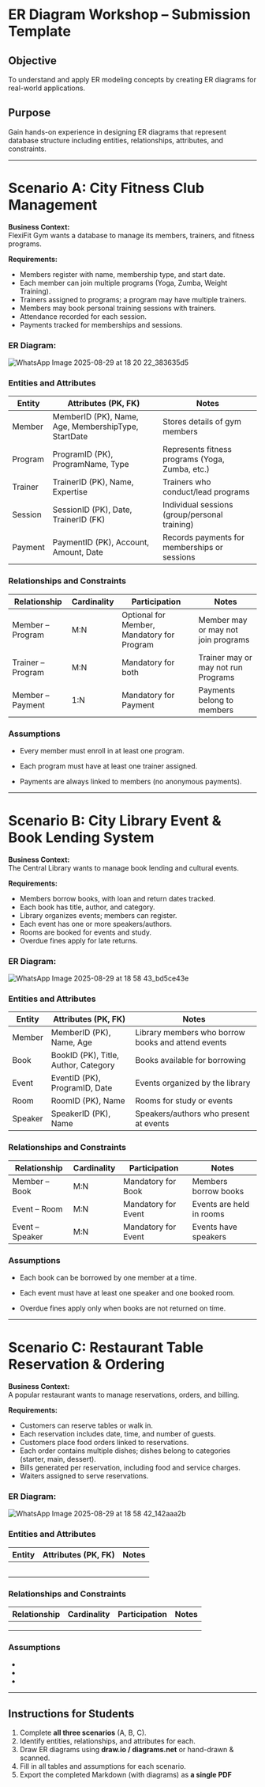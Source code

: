 # ER Diagram Workshop – Submission Template

## Objective
To understand and apply ER modeling concepts by creating ER diagrams for real-world applications.

## Purpose
Gain hands-on experience in designing ER diagrams that represent database structure including entities, relationships, attributes, and constraints.

---

# Scenario A: City Fitness Club Management

**Business Context:**  
FlexiFit Gym wants a database to manage its members, trainers, and fitness programs.

**Requirements:**  
- Members register with name, membership type, and start date.  
- Each member can join multiple programs (Yoga, Zumba, Weight Training).  
- Trainers assigned to programs; a program may have multiple trainers.  
- Members may book personal training sessions with trainers.  
- Attendance recorded for each session.  
- Payments tracked for memberships and sessions.

### ER Diagram:
![WhatsApp Image 2025-08-29 at 18 20 22_383635d5](https://github.com/user-attachments/assets/b7f4f3bc-9dd5-486d-8de8-7015816f1f7c)


### Entities and Attributes

| Entity | Attributes (PK, FK) | Notes |
|--------|--------------------|-------|
| Member       |  MemberID (PK), Name, Age, MembershipType, StartDate                  |   Stores details of gym members    |
| Program       |  ProgramID (PK), ProgramName, Type                  |Represents fitness programs (Yoga, Zumba, etc.)       |
| Trainer       |  TrainerID (PK), Name, Expertise                  |  Trainers who conduct/lead programs     |
| Session       |   SessionID (PK), Date, TrainerID (FK)                 | Individual sessions (group/personal training)      |
| Payment       |  PaymentID (PK), Account, Amount, Date                  |  Records payments for memberships or sessions     |

### Relationships and Constraints

| Relationship | Cardinality | Participation | Notes |
|--------------|------------|---------------|-------|
| Member – Program             |   M:N         | Optional for Member, Mandatory for Program        | Member may or may not join programs      |
|  Trainer – Program       |   M:N          |  Mandatory for both             | Trainer may or may not run Programs      |
|  Member – Payment            |   1:N        |  Mandatory for Payment             |Payments belong to members |

### Assumptions
- Every member must enroll in at least one program.

- Each program must have at least one trainer assigned.

- Payments are always linked to members (no anonymous payments).
 

---

# Scenario B: City Library Event & Book Lending System

**Business Context:**  
The Central Library wants to manage book lending and cultural events.

**Requirements:**  
- Members borrow books, with loan and return dates tracked.  
- Each book has title, author, and category.  
- Library organizes events; members can register.  
- Each event has one or more speakers/authors.  
- Rooms are booked for events and study.  
- Overdue fines apply for late returns.

### ER Diagram:
![WhatsApp Image 2025-08-29 at 18 58 43_bd5ce43e](https://github.com/user-attachments/assets/ab20d657-0baf-4f2a-9316-45b942326daf)

### Entities and Attributes

| Entity | Attributes (PK, FK) | Notes |
|--------|--------------------|-------|
| Member       |  MemberID (PK), Name, Age                  |  Library members who borrow books and attend events     |
| Book       |  BookID (PK), Title, Author, Category                  | Books available for borrowing      |
| Event       |  EventID (PK), ProgramID, Date                  | Events organized by the library      |
|  Room      |    RoomID (PK), Name                | Rooms for study or events      |
|  Speaker      | SpeakerID (PK), Name                   | Speakers/authors who present at events      |

### Relationships and Constraints

| Relationship | Cardinality | Participation | Notes |
|--------------|------------|---------------|-------|
|  Member – Book            |  M:N          |   Mandatory for Book            | Members borrow books      |
|  Event – Room            |         M:N            | Mandatory for Event|      Events are held in rooms|
|   Event – Speaker          |   M:N            |Mandatory for Event  |   Events have speakers  |

### Assumptions
- Each book can be borrowed by one member at a time.

- Each event must have at least one speaker and one booked room.

- Overdue fines apply only when books are not returned on time.
  
---

# Scenario C: Restaurant Table Reservation & Ordering

**Business Context:**  
A popular restaurant wants to manage reservations, orders, and billing.

**Requirements:**  
- Customers can reserve tables or walk in.  
- Each reservation includes date, time, and number of guests.  
- Customers place food orders linked to reservations.  
- Each order contains multiple dishes; dishes belong to categories (starter, main, dessert).  
- Bills generated per reservation, including food and service charges.  
- Waiters assigned to serve reservations.

### ER Diagram:
![WhatsApp Image 2025-08-29 at 18 58 42_142aaa2b](https://github.com/user-attachments/assets/b50728b0-2dff-46fa-8293-4f6d09d4f34e)


### Entities and Attributes

| Entity | Attributes (PK, FK) | Notes |
|--------|--------------------|-------|
|        |                    |       |
|        |                    |       |
|        |                    |       |
|        |                    |       |
|        |                    |       |

### Relationships and Constraints

| Relationship | Cardinality | Participation | Notes |
|--------------|------------|---------------|-------|
|              |            |               |       |
|              |            |               |       |
|              |            |               |       |

### Assumptions
- 
- 
- 

---

## Instructions for Students

1. Complete **all three scenarios** (A, B, C).  
2. Identify entities, relationships, and attributes for each.  
3. Draw ER diagrams using **draw.io / diagrams.net** or hand-drawn & scanned.  
4. Fill in all tables and assumptions for each scenario.  
5. Export the completed Markdown (with diagrams) as **a single PDF**
